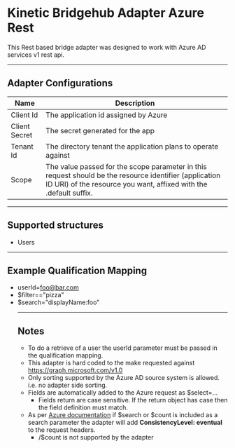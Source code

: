 # Kinetic Bridgehub Adapter Azure Rest

This Rest based bridge adapter was designed to work with Azure AD services v1 rest api.
___
## Adapter Configurations
Name | Description
------------ | -------------
Client Id | The application id assigned by Azure
Client Secret | The secret generated for the app
Tenant Id| The directory tenant the application plans to operate against
Scope | The value passed for the scope parameter in this request should be the resource identifier (application ID URI) of the resource you want, affixed with the .default suffix.
___
## Supported structures
* Users
___
## Example Qualification Mapping
* userId=foo@bar.com
* $filter=<object property name>="pizza"
* $search="displayName:foo"
___
## Notes
* To do a retrieve of a user the userId parameter must be passed in the qualification mapping.
* This adapter is hard coded to the make requested against https://graph.microsoft.com/v1.0
* Only sorting supported by the Azure AD source system is allowed. i.e. no adapter side sorting.
* Fields are automatically added to the Azure request as $select=...
    * Fields return are case sensitive.  If the return object has case then the field definition must match.
* As per [Azure documentation](https://docs.microsoft.com/en-us/graph/aad-advanced-queries) if $search or $count is included as a search parameter the adapter will add **ConsistencyLevel: eventual** to the request headers.
    * <path>/$count is not supported by the adapter
